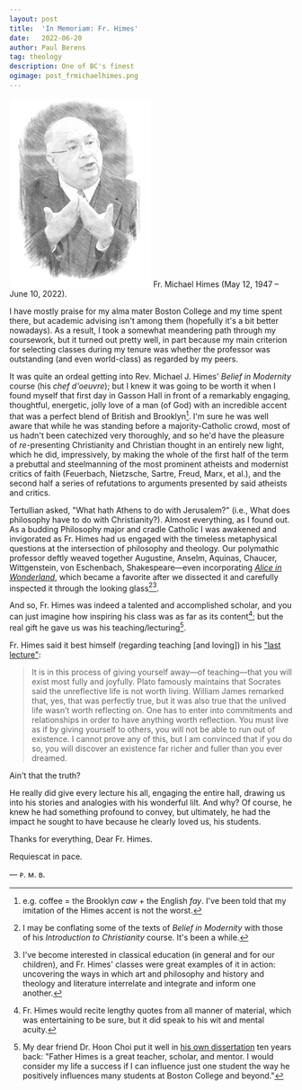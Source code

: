 ```yaml
---
layout: post
title:	'In Memoriam: Fr. Himes'
date:	2022-06-20
author:	Paul Berens
tag: theology
description: One of BC's finest
ogimage: post_frmichaelhimes.png
---
```

<img src="/assets/og/post_frmichaelhimes.png" alt="Fr. Michael Himes" style="width: 50%;">
<span class="muted small">Fr. Michael Himes (May 12, 1947 – June 10, 2022).</span>

I have mostly praise for my alma mater Boston College and my time spent there, but academic advising isn't among them (hopefully it's a bit better nowadays). As a result, I took a somewhat meandering path through my coursework, but it turned out pretty well, in part because my main criterion for selecting classes during my tenure was whether the professor was outstanding (and even world-class) as regarded by my peers.

It was quite an ordeal getting into Rev. Michael J. Himes' *Belief in Modernity* course (his *chef d'oeuvre*); but I knew it was going to be worth it when I found myself that first day in Gasson Hall in front of a remarkably engaging, thoughtful, energetic, jolly love of a man (of God) with an incredible accent that was a perfect blend of British and Brooklyn[^1]. I'm sure he was well aware that while he was standing before a majority-Catholic crowd, most of us hadn't been catechized very thoroughly, and so he'd have the pleasure of *re*-presenting Christianity and Christian thought in an entirely new light, which he did, impressively, by making the whole of the first half of the term a prebuttal and steelmanning of the most prominent atheists and modernist critics of faith (Feuerbach, Nietzsche, Sartre, Freud, Marx, et al.), and the second half a series of refutations to arguments presented by said atheists and critics.

[^1]: e.g. coffee = the Brooklyn *caw* + the English *fay*. I've been told that my imitation of the Himes accent is not the worst.

Tertullian asked, "What hath Athens to do with Jerusalem?" (i.e., What does philosophy have to do with Christianity?). Almost everything, as I found out. As a budding Philosophy major and cradle Catholic I was awakened and invigorated as Fr. Himes had us engaged with the timeless metaphysical questions at the intersection of philosophy and theology. Our polymathic professor deftly weaved together Augustine, Anselm, Aquinas, Chaucer, Wittgenstein, von Eschenbach, Shakespeare—even incorporating [*Alice in Wonderland*](/books/alice-in-wonderland/), which became a favorite after we dissected it and carefully inspected it through the looking glass[^2][^3].

[^2]: I may be conflating some of the texts of *Belief in Modernity* with those of his *Introduction to Christianity* course. It's been a while.
[^3]: I've become interested in classical education (in general and for our children), and Fr. Himes' classes were great examples of it in action: uncovering the ways in which art and philosophy and history and theology and literature interrelate and integrate and inform one another.

And so, Fr. Himes was indeed a talented and accomplished scholar, and you can just imagine how inspiring his class was as far as its content[^4]; but the real gift he gave us was his teaching/lecturing[^5].

[^4]: Fr. Himes would recite lengthy quotes from all manner of material, which was entertaining to be sure, but it did speak to his wit and mental acuity.
[^5]: My dear friend Dr. Hoon Choi put it well in <a href="https://ecommons.luc.edu/luc_diss/337/" target="_blank">his own dissertation</a> ten years back: "Father Himes is a great teacher, scholar, and mentor. I would consider my life a success if I can influence just one student the way he positively influences many students at Boston College and beyond."

Fr. Himes said it best himself (regarding teaching [and loving]) in his <a href="https://www.youtube.com/watch?v=hs3UCUqy8cg" target="_blank">"last lecture"</a>:

> It is in this process of giving yourself away—of teaching—that you will exist most fully and joyfully. Plato famously maintains that Socrates said the unreflective life is not worth living. William James remarked that, yes, that was perfectly true, but it was also true that the unlived life wasn’t worth reflecting on. One has to enter into commitments and relationships in order to have anything worth reflection. You must live as if by giving yourself to others, you will not be able to run out of existence. I cannot prove any of this, but I am convinced that if you do so, you will discover an existence far richer and fuller than you ever dreamed.

Ain't that the truth?

He really did give every lecture his all, engaging the entire hall, drawing us into his stories and analogies with his wonderful lilt. And why? Of course, he knew he had something profound to convey, but ultimately, he had the impact he sought to have because he clearly loved us, his students.

Thanks for everything, Dear Fr. Himes.

Requiescat in pace.

— ᴘ. ᴍ. ʙ.